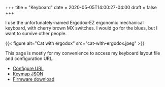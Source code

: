 +++
title = "Keyboard"
date = 2020-05-05T14:00:27-04:00
draft = false
+++

I use the unfortunately-named Ergodox-EZ ergonomic mechanical keyboard,
with cherry brown MX switches. I would go for the blues, but I want to
survive other people.

{{< figure alt="Cat with ergodox" src="cat-with-ergodox.jpeg" >}}

This page is mostly for my convenience to access my keyboard layout file
and configuration URL.

- [Configure URL](https://config.qmk.fm/#/ergodox_ez/LAYOUT_ergodox_pretty)
- [Keymap JSON](keymap.json)
- <a href="firmware.hex" download>Firmware download</a>
